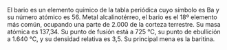 El bario es un elemento químico de la tabla periódica cuyo símbolo es Ba y su número atómico es 56. Metal alcalinotérreo, el bario es el 18º elemento más común, ocupando una parte de 2.000 de la corteza terrestre. Su masa atómica es 137,34. Su punto de fusión está a 725 °C, su punto de ebullición a 1.640 °C, y su densidad relativa es 3,5. Su principal mena es la baritina.
